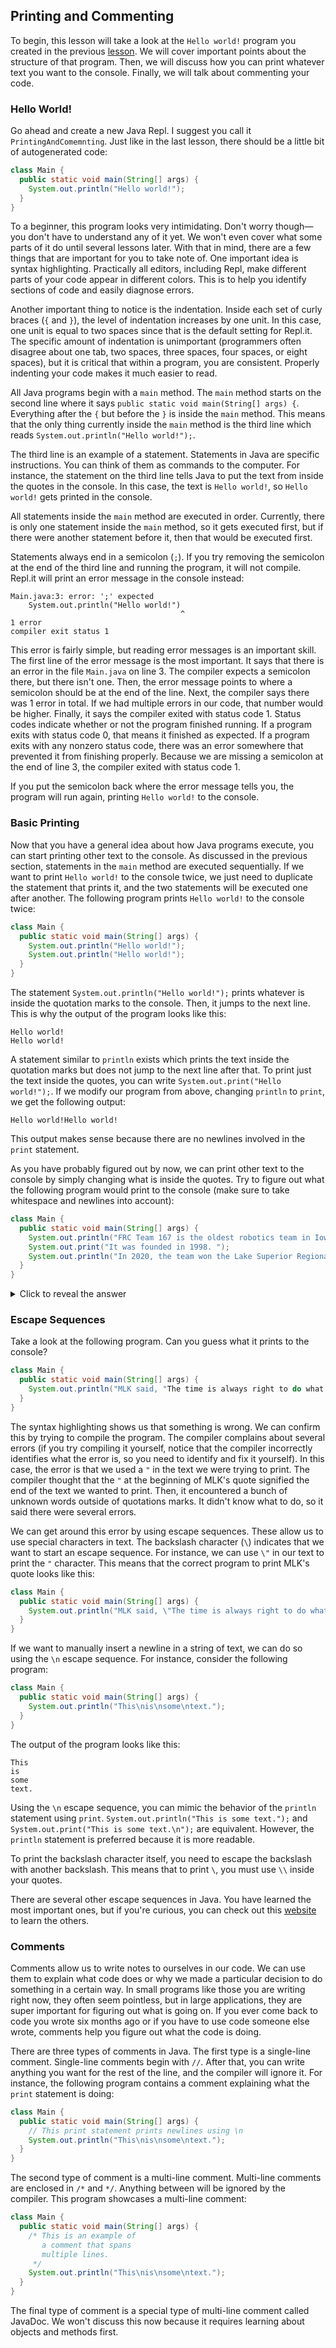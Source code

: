 ## Printing and Commenting

To begin, this lesson will take a look at the `Hello world!` program you created in the previous [lesson](02-lesson-hello-world.md). We will cover important points about the structure of that program. Then, we will discuss how you can print whatever text you want to the console. Finally, we will talk about commenting your code.

### Hello World!

Go ahead and create a new Java Repl. I suggest you call it `PrintingAndComemnting`. Just like in the last lesson, there should be a little bit of autogenerated code:

```java
class Main {
  public static void main(String[] args) {
    System.out.println("Hello world!");
  }
}
```

To a beginner, this program looks very intimidating. Don't worry though—you don't have to understand any of it yet. We won't even cover what some parts of it do until several lessons later. With that in mind, there are a few things that are important for you to take note of. One important idea is syntax highlighting. Practically all editors, including Repl, make different parts of your code appear in different colors. This is to help you identify sections of code and easily diagnose errors.

Another important thing to notice is the indentation. Inside each set of curly braces (`{` and `}`), the level of indentation increases by one unit. In this case, one unit is equal to two spaces since that is the default setting for Repl.it. The specific amount of indentation is unimportant (programmers often disagree about one tab, two spaces, three spaces, four spaces, or eight spaces), but it is critical that within a program, you are consistent. Properly indenting your code makes it much easier to read.

All Java programs begin with a `main` method. The `main` method starts on the second line where it says `public static void main(String[] args) {`. Everything after the `{` but before the `}` is inside the `main` method. This means that the only thing currently inside the `main` method is the third line which reads `System.out.println("Hello world!");`.

The third line is an example of a statement. Statements in Java are specific instructions. You can think of them as commands to the computer. For instance, the statement on the third line tells Java to put the text from inside the quotes in the console. In this case, the text is `Hello world!`, so `Hello world!` gets printed in the console.

All statements inside the `main` method are executed in order. Currently, there is only one statement inside the `main` method, so it gets executed first, but if there were another statement before it, then that would be executed first.

Statements always end in a semicolon (`;`). If you try removing the semicolon at the end of the third line and running the program, it will not compile. Repl.it will print an error message in the console instead:

```text
Main.java:3: error: ';' expected
    System.out.println("Hello world!")
                                      ^
1 error
compiler exit status 1
```

This error is fairly simple, but reading error messages is an important skill. The first line of the error message is the most important. It says that there is an error in the file `Main.java` on line 3. The compiler expects a semicolon there, but there isn't one. Then, the error message points to where a semicolon should be at the end of the line. Next, the compiler says there was 1 error in total. If we had multiple errors in our code, that number would be higher. Finally, it says the compiler exited with status code 1. Status codes indicate whether or not the program finished running. If a program exits with status code 0, that means it finished as expected. If a program exits with any nonzero status code, there was an error somewhere that prevented it from finishing properly. Because we are missing a semicolon at the end of line 3, the compiler exited with status code 1.

If you put the semicolon back where the error message tells you, the program will run again, printing `Hello world!` to the console.

### Basic Printing

Now that you have a general idea about how Java programs execute, you can start printing other text to the console. As discussed in the previous section, statements in the `main` method are executed sequentially. If we want to print `Hello world!` to the console twice, we just need to duplicate the statement that prints it, and the two statements will be executed one after another. The following program prints `Hello world!` to the console twice:

```java
class Main {
  public static void main(String[] args) {
    System.out.println("Hello world!");
    System.out.println("Hello world!");
  }
}
```

The statement `System.out.println("Hello world!");` prints whatever is inside the quotation marks to the console. Then, it jumps to the next line. This is why the output of the program looks like this:

```text
Hello world!
Hello world!
```

A statement similar to `println` exists which prints the text inside the quotation marks but does not jump to the next line after that. To print just the text inside the quotes, you can write `System.out.print("Hello world!");`. If we modify our program from above, changing `println` to `print`, we get the following output:

```text
Hello world!Hello world!
```

This output makes sense because there are no newlines involved in the `print` statement.

As you have probably figured out by now, we can print other text to the console by simply changing what is inside the quotes. Try to figure out what the following program would print to the console (make sure to take whitespace and newlines into account):

```java
class Main {
  public static void main(String[] args) {
    System.out.println("FRC Team 167 is the oldest robotics team in Iowa.");
    System.out.print("It was founded in 1998. ");
    System.out.println("In 2020, the team won the Lake Superior Regional.");
  }
}
```

<details>

<summary>Click to reveal the answer</summary>

```text
FRC Team 167 is the oldest robotics team in Iowa.
It was founded in 1998. In 2020, the team won the Lake Superior Regional.
```

The first statement prints the text `FRC Team 167 is the oldest robotics team in Iowa.` followed by a newline since it is a `println` statement (`println` stands for "print line"). The second statement prints `It was founded in 1998. `. Notice there is a space at the end because there is a space before the closing quotation mark in the statement. Additionally, notice that there is not a newline character at the end because we used `print` instead of `println`. As such, the last statement starts printing on the same line the second statement left off on. It prints the text `In 2020, the team won the Lake Superior Regional.` followed by a newline.

</details>

### Escape Sequences

Take a look at the following program. Can you guess what it prints to the console?

```java
class Main {
  public static void main(String[] args) {
    System.out.println("MLK said, "The time is always right to do what is right."");
  }
}
```

The syntax highlighting shows us that something is wrong. We can confirm this by trying to compile the program. The compiler complains about several errors (if you try compiling it yourself, notice that the compiler incorrectly identifies what the error is, so you need to identify and fix it yourself). In this case, the error is that we used a `"` in the text we were trying to print. The compiler thought that the `"` at the beginning of MLK's quote signified the end of the text we wanted to print. Then, it encountered a bunch of unknown words outside of quotations marks. It didn't know what to do, so it said there were several errors.

We can get around this error by using escape sequences. These allow us to use special characters in text. The backslash character (`\`) indicates that we want to start an escape sequence. For instance, we can use `\"` in our text to print the `"` character. This means that the correct program to print MLK's quote looks like this:

```java
class Main {
  public static void main(String[] args) {
    System.out.println("MLK said, \"The time is always right to do what is right.\"");
  }
}
```

If we want to manually insert a newline in a string of text, we can do so using the `\n` escape sequence. For instance, consider the following program:

```java
class Main {
  public static void main(String[] args) {
    System.out.println("This\nis\nsome\ntext.");
  }
}
```

The output of the program looks like this:

```text
This
is
some
text.
```

Using the `\n` escape sequence, you can mimic the behavior of the `println` statement using `print`. `System.out.println("This is some text.");` and `System.out.print("This is some text.\n");` are equivalent. However, the `println` statement is preferred because it is more readable.

To print the backslash character itself, you need to escape the backslash with another backslash. This means that to print `\`, you must use `\\` inside your quotes.

There are several other escape sequences in Java. You have learned the most important ones, but if you're curious, you can check out this [website](https://www.geeksforgeeks.org/escape-sequences-in-java/) to learn the others.

### Comments

Comments allow us to write notes to ourselves in our code. We can use them to explain what code does or why we made a particular decision to do something in a certain way. In small programs like those you are writing right now, they often seem pointless, but in large applications, they are super important for figuring out what is going on. If you ever come back to code you wrote six months ago or if you have to use code someone else wrote, comments help you figure out what the code is doing.

There are three types of comments in Java. The first type is a single-line comment. Single-line comments begin with `//`. After that, you can write anything you want for the rest of the line, and the compiler will ignore it. For instance, the following program contains a comment explaining what the `print` statement is doing:

```java
class Main {
  public static void main(String[] args) {
    // This print statement prints newlines using \n
    System.out.println("This\nis\nsome\ntext.");
  }
}
```

The second type of comment is a multi-line comment. Multi-line comments are enclosed in `/*` and `*/`. Anything between will be ignored by the compiler. This program showcases a multi-line comment:

```java
class Main {
  public static void main(String[] args) {
    /* This is an example of
       a comment that spans
       multiple lines.
     */
    System.out.println("This\nis\nsome\ntext.");
  }
}
```

The final type of comment is a special type of multi-line comment called JavaDoc. We won't discuss this now because it requires learning about objects and methods first.
